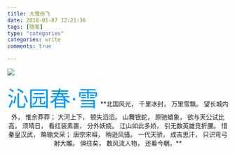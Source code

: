 ```yaml
---
title: 大雪纷飞
date: 2018-01-07 12:21:36
tags: [随笔]
type: "categories"
categories: write
comments: true

---
```

![](http://p07uldlix.bkt.clouddn.com/20180107.jpg)
<!-- more -->
<div align = center>
<font color=#0099ff size=10 face="黑体">沁园春·雪</font>
**北国风光，
千里冰封，
万里雪飘。
望长城内外，
惟余莽莽；
大河上下，
顿失滔滔。
山舞银蛇，
原驰蜡象，
欲与天公试比高。
须晴日，
看红装素裹，
分外妖娆。
江山如此多娇，
引无数英雄竞折腰。
惜秦皇汉武，
略输文采；
唐宗宋祖，
稍逊风骚。
一代天骄，
成吉思汗，
只识弯弓射大雕。
俱往矣，
数风流人物，
还看今朝。**

</div>